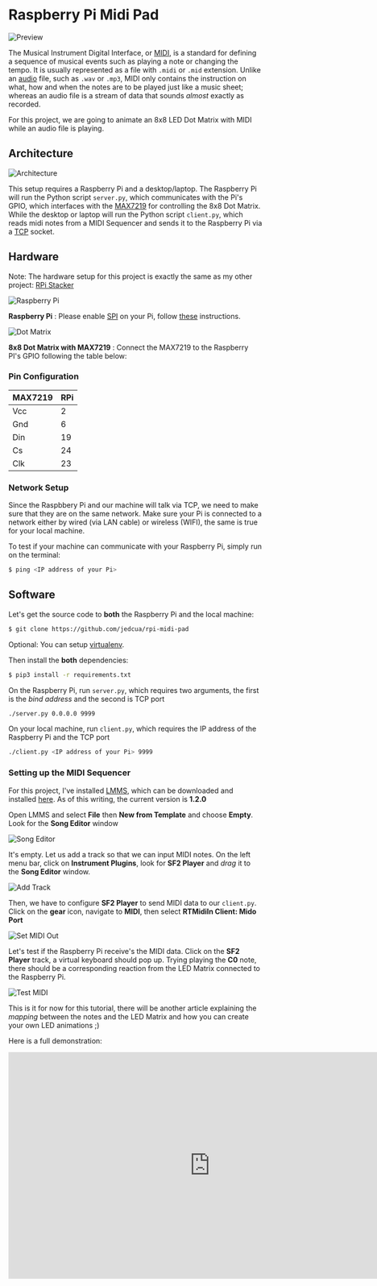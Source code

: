 # Raspberry Pi Midi Pad

![Preview](../img/rpi-midi-pad/preview.png)

The Musical Instrument Digital Interface, or [MIDI](https://en.wikipedia.org/wiki/MIDI), is a standard for defining a sequence of musical events such as playing a note or changing the tempo. It is usually represented as a file with `.midi` or `.mid` extension. Unlike an [audio](https://en.wikipedia.org/wiki/Audio_file_format) file, such as `.wav` or `.mp3`, MIDI only contains the instruction on what, how and when the notes are to be played just like a music sheet; whereas an audio file is a stream of data that sounds _almost_ exactly as recorded.

For this project, we are going to animate an 8x8 LED Dot Matrix with MIDI while an audio file is playing.

## Architecture
![Architecture](../img/rpi-midi-pad/architecture.png)

This setup requires a Raspberry Pi and a desktop/laptop. The Raspberry Pi will run the Python script `server.py`, which communicates with the Pi's GPIO, which interfaces with the [MAX7219](https://datasheets.maximintegrated.com/en/ds/MAX7219-MAX7221.pdf) for controlling the 8x8 Dot Matrix. While the desktop or laptop will run the Python script `client.py`, which reads midi notes from a MIDI Sequencer and sends it to the Raspberry Pi via a [TCP](https://en.wikipedia.org/wiki/Transmission_Control_Protocol) socket.

## Hardware
Note: The hardware setup for this project is exactly the same as my other project: [RPi Stacker](/projects/rpi_stacker)

![Raspberry Pi](../img/common/raspberry-pi.jpg)

**Raspberry Pi** : Please enable [SPI](https://www.raspberrypi.org/documentation/hardware/raspberrypi/spi/README.md) on your Pi, follow [these](https://learn.sparkfun.com/tutorials/raspberry-pi-spi-and-i2c-tutorial/all#spi-on-pi) instructions.

![Dot Matrix](../img/common/dot-matrix.jpg)

**8x8 Dot Matrix with MAX7219** : Connect the MAX7219 to the Raspberry PI's GPIO following the table below:

### Pin Configuration

|MAX7219 |RPi|
|--------|---|
|Vcc     |  2|
|Gnd     |  6|
|Din     | 19|
|Cs      | 24|
|Clk     | 23|

### Network Setup

Since the Raspbbery Pi and our machine will talk via TCP, we need to make sure that they are on the same network. Make sure your Pi is connected to a network either by wired (via LAN cable) or wireless (WIFI), the same is true for your local machine. 

To test if your machine can communicate with your Raspberry Pi, simply run on the terminal:
```bash
$ ping <IP address of your Pi>
```

## Software

Let's get the source code to **both** the Raspberry Pi and the local machine:

```bash
$ git clone https://github.com/jedcua/rpi-midi-pad
```

Optional: You can setup [virtualenv](/articles/virtualenv). 

Then install the **both** dependencies:

```bash
$ pip3 install -r requirements.txt
```

On the Raspberry Pi, run `server.py`, which requires two arguments, the first is the _bind address_ and the second is TCP port

```bash
./server.py 0.0.0.0 9999
```

On your local machine, run `client.py`, which requires the IP address of the Raspberry Pi and the TCP port


```bash
./client.py <IP address of your Pi> 9999
```

### Setting up the MIDI Sequencer

For this project, I've installed [LMMS](https://lmms.io/), which can be downloaded and installed [here](https://lmms.io/download/). As of this writing, the current version is **1.2.0**

Open LMMS and select **File** then **New from Template** and choose **Empty**. Look for the **Song Editor** window

![Song Editor](../img/rpi-midi-pad/song-editor.png)

It's empty. Let us add a track so that we can input MIDI notes. On the left menu bar, click on **Instrument Plugins**, look for **SF2 Player** and _drag_ it to the **Song Editor** window.

![Add Track](../img/rpi-midi-pad/song-editor-add-track.gif)

Then, we have to configure **SF2 Player** to send MIDI data to our `client.py`. Click on the **gear** icon, navigate to **MIDI**, then select **RTMidiIn Client: Mido Port** 

![Set MIDI Out](../img/rpi-midi-pad/track-midi-output.gif)

Let's test if the Raspberry Pi receive's the MIDI data. Click on the **SF2 Player** track, a virtual keyboard should pop up. Trying playing the **C0** note, there should be a corresponding reaction from the LED Matrix connected to the Raspberry Pi.

![Test MIDI](../img/rpi-midi-pad/midi-test.gif)

This is it for now for this tutorial, there will be another article explaining the *mapping* between the notes and the LED Matrix and how you can create your own LED animations ;)

Here is a full demonstration:

<iframe width="800" height="450" src="https://www.youtube.com/embed/4VN_-QX-NgU" frameborder="0" allow="accelerometer; autoplay; encrypted-media; gyroscope; picture-in-picture" allowfullscreen></iframe>
